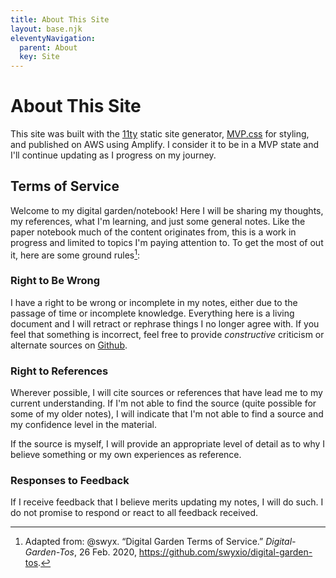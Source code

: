 ```yaml
---
title: About This Site
layout: base.njk
eleventyNavigation:
  parent: About
  key: Site
---
```

# About This Site

This site was built with the [11ty](https://www.11ty.dev/) static site generator, [MVP.css](https://andybrewer.github.io/mvp/) for styling, and published on AWS using Amplify. I consider it to be in a MVP state and I'll continue updating as I progress on my journey.

## Terms of Service 

Welcome to my digital garden/notebook! Here I will be sharing my thoughts, my references, what I'm learning, and just some general notes. Like the paper notebook much of the content originates from, this is a work in progress and limited to topics I'm paying attention to. To get the most of out it, here are some ground rules[^1]:

### Right to Be Wrong
I have a right to be wrong or incomplete in my notes, either due to the passage of time or incomplete knowledge.  Everything here is a living document and I will retract or rephrase things I no longer agree with. If you feel that something is incorrect, feel free to provide *constructive* criticism or alternate sources on [Github](https://github.com/jordan-thirus/site).

### Right to References
Wherever possible, I will cite sources or references that have lead me to my current understanding. If I'm not able to find the source (quite possible for some of my older notes), I will indicate that I'm not able to find a source and my confidence level in the material.

If the source is myself, I will provide an appropriate level of detail as to why I believe something or my own experiences as reference. 

### Responses to Feedback
If I receive feedback that I believe merits updating my notes, I will do such. I do not promise to respond or react to all feedback received. 


[^1]: Adapted from:  @swyx. “Digital Garden Terms of Service.” _Digital-Garden-Tos_, 26 Feb. 2020, https://github.com/swyxio/digital-garden-tos.